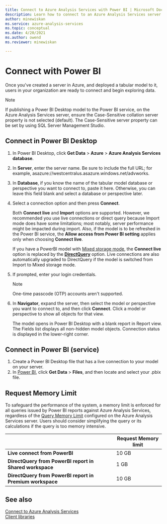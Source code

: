 ```yaml
---
title: Connect to Azure Analysis Services with Power BI | Microsoft Docs
description: Learn how to connect to an Azure Analysis Services server by using Power BI. Once connected, users can explore model data.
author: minewiskan
ms.service: azure-analysis-services
ms.topic: conceptual
ms.date: 4/20/2021
ms.author: owend
ms.reviewer: minewiskan

---
```

# Connect with Power BI

Once you've created a server in Azure, and deployed a tabular model to it, users in your organization are ready to connect and begin exploring data. 

> [!NOTE]
> If publishing a Power BI Desktop model to the Power BI service, on the Azure Analysis Services server, ensure the Case-Sensitive collation server property is not selected (default). The Case-Sensitive server property can be set by using SQL Server Management Studio.
> 
> 
  
## Connect in Power BI Desktop

1. In Power BI Desktop, click **Get Data** > **Azure** > **Azure Analysis Services database**.

2. In **Server**, enter the server name. Be sure to include the full URL; for example, asazure://westcentralus.asazure.windows.net/advworks.

3. In **Database**, if you know the name of the tabular model database or perspective you want to connect to, paste it here. Otherwise, you can leave this field blank and select a database or perspective later.

4. Select a connection option and then press **Connect**. 

    Both **Connect live** and **Import** options are supported. However, we recommended you use live connections or direct query because Import mode does have some limitations; most notably, server performance might be impacted during import. Also, if the model is to be refreshed in the Power BI service, the **Allow access from Power BI setting** applies only when choosing **Connect live**.
    
    If you have a PowerBI model with [Mixed storage mode](/power-bi/transform-model/desktop-composite-models), the **Connect live** option is replaced by the **[DirectQuery](/power-bi/connect-data/desktop-directquery-datasets-azure-analysis-services)** option. Live connections are also automatically upgraded to DirectQuery if the model is switched from Import to Mixed storage mode.

5. If prompted, enter your login credentials. 

   > [!NOTE]
   > One-time passcode (OTP) accounts aren't supported. 

6. In **Navigator**, expand the server, then select the model or perspective you want to connect to, and then click **Connect**. Click a model or perspective to show all objects for that view.

    The model opens in Power BI Desktop with a blank report in Report view. The Fields list displays all non-hidden model objects. Connection status is displayed in the lower-right corner.

## Connect in Power BI (service)

1. Create a Power BI Desktop file that has a live connection to your model on your server.
2. In [Power BI](https://powerbi.microsoft.com), click **Get Data** > **Files**, and then locate and select your .pbix file.

## Request Memory Limit

To safeguard the performance of the system, a memory limit is enforced for all queries issued by Power BI reports against Azure Analysis Services, regardless of the [Query Memory Limit](/analysis-services/server-properties/memory-properties?view=azure-analysis-services-current) configured on the Azure Analysis Services server. Users should consider simplifying the query or its calculations if the query is too memory intensive.

|                                                          | Request Memory limit |
|----------------------------------------------------------|----------------------|
| **Live connect from PowerBI**                            | 10 GB |
| **DirectQuery from PowerBI report in Shared workspace**  | 1 GB  |
| **DirectQuery from PowerBI report in Premium workspace** | 10 GB |

## See also
[Connect to Azure Analysis Services](analysis-services-connect.md)   
[Client libraries](/analysis-services/client-libraries?view=azure-analysis-services-current&preserve-view=true)
